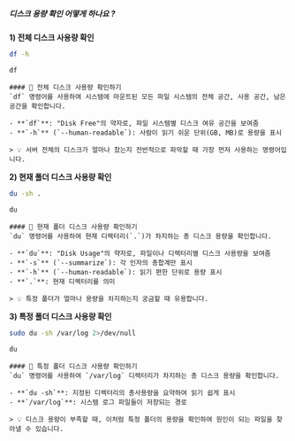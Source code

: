 ##### 디스크 용량 확인 어떻게 하나요 ? #####

**1) 전체 디스크 사용량 확인**

```bash
df -h
```

```tech
df
```

```desc
#### 💽 전체 디스크 사용량 확인하기
`df` 명령어를 사용하여 시스템에 마운트된 모든 파일 시스템의 전체 공간, 사용 공간, 남은 공간을 확인합니다.

- **`df`**: "Disk Free"의 약자로, 파일 시스템별 디스크 여유 공간을 보여줌
- **`-h`** (`--human-readable`): 사람이 읽기 쉬운 단위(GB, MB)로 용량을 표시

> 💡 서버 전체의 디스크가 얼마나 찼는지 전반적으로 파악할 때 가장 먼저 사용하는 명령어입니다.
```

**2) 현재 폴더 디스크 사용량 확인**

```bash
du -sh .
```

```tech
du
```

```desc
#### 📁 현재 폴더 디스크 사용량 확인하기
`du` 명령어를 사용하여 현재 디렉터리(`.`)가 차지하는 총 디스크 용량을 확인합니다.

- **`du`**: "Disk Usage"의 약자로, 파일이나 디렉터리별 디스크 사용량을 보여줌
- **`-s`** (`--summarize`): 각 인자의 총합계만 표시
- **`-h`** (`--human-readable`): 읽기 편한 단위로 용량 표시
- **`.`**: 현재 디렉터리를 의미

> 💡 특정 폴더가 얼마나 용량을 차지하는지 궁금할 때 유용합니다.
```

**3) 특정 폴더 디스크 사용량 확인**

```bash
sudo du -sh /var/log 2>/dev/null
```

```tech
du
```

```desc
#### 📂 특정 폴더 디스크 사용량 확인하기
`du` 명령어를 사용하여 `/var/log` 디렉터리가 차지하는 총 디스크 용량을 확인합니다.

- **`du -sh`**: 지정된 디렉터리의 총사용량을 요약하여 읽기 쉽게 표시
- **`/var/log`**: 시스템 로그 파일들이 저장되는 경로

> 💡 디스크 용량이 부족할 때, 이처럼 특정 폴더의 용량을 확인하여 원인이 되는 파일을 찾아낼 수 있습니다.
```
